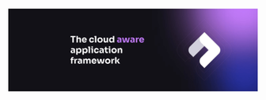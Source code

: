 <a href="https://github.com/nitrictech/nitric#readme"><img width="1500px" src="https://github.com/nitrictech/.github/raw/main/assets/banner.png" alt="Nitric - The cloud aware application framework"></a>
